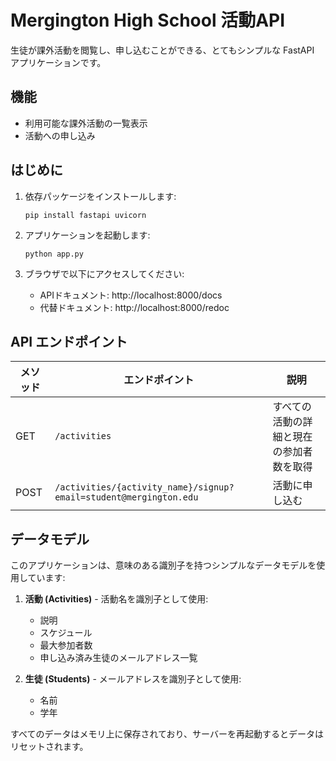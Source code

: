 # Mergington High School 活動API

生徒が課外活動を閲覧し、申し込むことができる、とてもシンプルな FastAPI アプリケーションです。

## 機能

- 利用可能な課外活動の一覧表示
- 活動への申し込み

## はじめに

1. 依存パッケージをインストールします:

   ```
   pip install fastapi uvicorn
   ```

2. アプリケーションを起動します:

   ```
   python app.py
   ```

3. ブラウザで以下にアクセスしてください:
   - APIドキュメント: http://localhost:8000/docs
   - 代替ドキュメント: http://localhost:8000/redoc

## API エンドポイント

| メソッド | エンドポイント                                                          | 説明                                             |
| ------- | ---------------------------------------------------------------------- | ------------------------------------------------ |
| GET     | `/activities`                                                         | すべての活動の詳細と現在の参加者数を取得         |
| POST    | `/activities/{activity_name}/signup?email=student@mergington.edu`     | 活動に申し込む                                   |

## データモデル

このアプリケーションは、意味のある識別子を持つシンプルなデータモデルを使用しています:

1. **活動 (Activities)** - 活動名を識別子として使用:

   - 説明
   - スケジュール
   - 最大参加者数
   - 申し込み済み生徒のメールアドレス一覧

2. **生徒 (Students)** - メールアドレスを識別子として使用:
   - 名前
   - 学年

すべてのデータはメモリ上に保存されており、サーバーを再起動するとデータはリセットされます。
